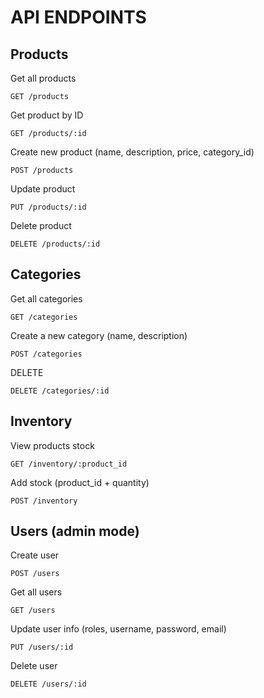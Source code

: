# API ENDPOINTS

## Products

Get all products

    GET /products

Get product by ID

    GET /products/:id

Create new product (name, description, price, category_id)

    POST /products

Update product

    PUT /products/:id

Delete product 

    DELETE /products/:id

## Categories

Get all categories

    GET /categories

Create a new category (name, description)

    POST /categories

DELETE

    DELETE /categories/:id

## Inventory

View products stock

    GET /inventory/:product_id

Add stock (product_id + quantity)

    POST /inventory

## Users (admin mode)

Create user

    POST /users

Get all users

    GET /users

Update user info (roles, username, password, email)

    PUT /users/:id

Delete user

    DELETE /users/:id